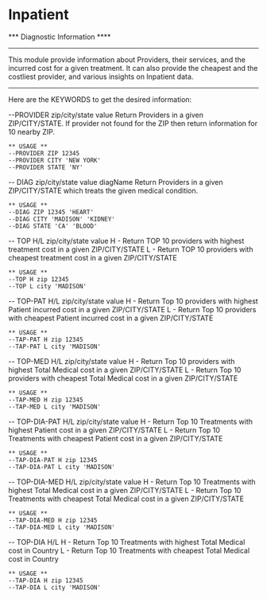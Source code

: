 # Inpatient

*** Diagnostic Information ****
*******************************************************************************************************************
This module provide information about Providers, their services, and the incurred cost for a given treatment.
It can also provide the cheapest and the costliest provider, and various insights on Inpatient data.
*******************************************************************************************************************
Here are the KEYWORDS to get the desired information:

--PROVIDER zip/city/state value
    Return Providers in a given ZIP/CITY/STATE. If provider not found for the ZIP then return information for 10 nearby 
    ZIP.
    
    ** USAGE **
    --PROVIDER ZIP 12345 
    --PROVIDER CITY 'NEW YORK'
    --PROVIDER STATE 'NY' 

-- DIAG zip/city/state value diagName 
    Return Providers in a given ZIP/CITY/STATE which treats the given medical condition. 
    
    ** USAGE **
    --DIAG ZIP 12345 'HEART'
    --DIAG CITY 'MADISON' 'KIDNEY'
    --DIAG STATE 'CA' 'BLOOD'
          
-- TOP H/L zip/city/state value
    H - Return TOP 10 providers with highest treatment cost in a given ZIP/CITY/STATE
    L - Return TOP 10 providers with cheapest treatment cost in a given ZIP/CITY/STATE
    
    ** USAGE **
    --TOP H zip 12345
    --TOP L city 'MADISON'
    
-- TOP-PAT H/L zip/city/state value
    H - Return Top 10 providers with highest Patient incurred cost in a given ZIP/CITY/STATE
    L - Return Top 10 providers with cheapest Patient incurred cost in a given ZIP/CITY/STATE
    
    ** USAGE **
    --TAP-PAT H zip 12345
    --TAP-PAT L city 'MADISON'
    
-- TOP-MED H/L zip/city/state value
    H - Return Top 10 providers with highest Total Medical cost in a given ZIP/CITY/STATE
    L - Return Top 10 providers with cheapest Total Medical cost in a given ZIP/CITY/STATE  
    
    ** USAGE **
    --TAP-MED H zip 12345
    --TAP-MED L city 'MADISON'    
    
-- TOP-DIA-PAT H/L zip/city/state value
    H - Return Top 10 Treatments with highest Patient cost in a given ZIP/CITY/STATE
    L - Return Top 10 Treatments with cheapest Patient cost in a given ZIP/CITY/STATE
    
    ** USAGE **
    --TAP-DIA-PAT H zip 12345
    --TAP-DIA-PAT L city 'MADISON'    
    
-- TOP-DIA-MED H/L zip/city/state value
    H - Return Top 10 Treatments with highest Total Medical cost in a given ZIP/CITY/STATE
    L - Return Top 10 Treatments with cheapest Total Medical cost in a given ZIP/CITY/STATE    
    
    ** USAGE **
    --TAP-DIA-MED H zip 12345
    --TAP-DIA-MED L city 'MADISON'
    
-- TOP-DIA H/L 
    H - Return Top 10 Treatments with highest Total Medical cost in Country
    L - Return Top 10 Treatments with cheapest Total Medical cost in Country    
    
    ** USAGE **
    --TAP-DIA H zip 12345
    --TAP-DIA L city 'MADISON'    
